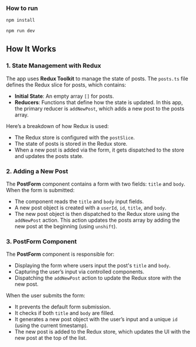 ### How to run

```bash
npm install

npm run dev
```

## How It Works

### 1. **State Management with Redux**
The app uses **Redux Toolkit** to manage the state of posts. The `posts.ts` file defines the Redux slice for posts, which contains:
- **Initial State**: An empty array `[]` for posts.
- **Reducers**: Functions that define how the state is updated. In this app, the primary reducer is `addNewPost`, which adds a new post to the posts array.

Here’s a breakdown of how Redux is used:
- The Redux store is configured with the `postSlice`.
- The state of posts is stored in the Redux store.
- When a new post is added via the form, it gets dispatched to the store and updates the posts state.

### 2. **Adding a New Post**
The **PostForm** component contains a form with two fields: `title` and `body`. When the form is submitted:
- The component reads the `title` and `body` input fields.
- A new post object is created with a `userId`, `id`, `title`, and `body`.
- The new post object is then dispatched to the Redux store using the `addNewPost` action. This action updates the posts array by adding the new post at the beginning (using `unshift`).

### 3. **PostForm Component**
The **PostForm** component is responsible for:
- Displaying the form where users input the post's `title` and `body`.
- Capturing the user’s input via controlled components.
- Dispatching the `addNewPost` action to update the Redux store with the new post.

When the user submits the form:
- It prevents the default form submission.
- It checks if both `title` and `body` are filled.
- It generates a new post object with the user’s input and a unique `id` (using the current timestamp).
- The new post is added to the Redux store, which updates the UI with the new post at the top of the list.